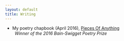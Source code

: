 ```yaml
---
layout: default
title: Writing
---
```


* My poetry chapbook (April 2016), <a href="/chapbookmain">Pieces Of Anything</a>  
&nbsp;&nbsp;_Winner of the 2016 Bain-Swigget Poetry Prize_

